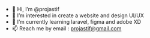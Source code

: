 - 👋 Hi, I’m @projastif
- 👀 I’m interested in create a website and design UI/UX
- 🌱 I’m currently learning laravel, figma and adobe XD
- 📫 Reach me by email : projastif@gmail.com

<!---
projastif/projastif is a ✨ special ✨ repository because its `README.md` (this file) appears on your GitHub profile.
You can click the Preview link to take a look at your changes.
--->
